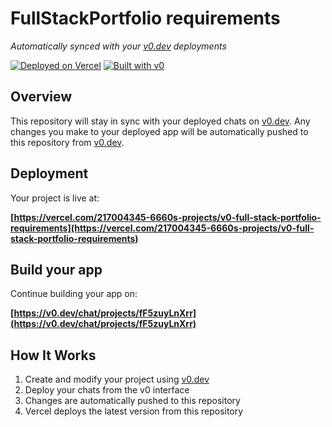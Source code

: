 # FullStackPortfolio requirements

*Automatically synced with your [v0.dev](https://v0.dev) deployments*

[![Deployed on Vercel](https://img.shields.io/badge/Deployed%20on-Vercel-black?style=for-the-badge&logo=vercel)](https://vercel.com/217004345-6660s-projects/v0-full-stack-portfolio-requirements)
[![Built with v0](https://img.shields.io/badge/Built%20with-v0.dev-black?style=for-the-badge)](https://v0.dev/chat/projects/fF5zuyLnXrr)

## Overview

This repository will stay in sync with your deployed chats on [v0.dev](https://v0.dev).
Any changes you make to your deployed app will be automatically pushed to this repository from [v0.dev](https://v0.dev).

## Deployment

Your project is live at:

**[https://vercel.com/217004345-6660s-projects/v0-full-stack-portfolio-requirements](https://vercel.com/217004345-6660s-projects/v0-full-stack-portfolio-requirements)**

## Build your app

Continue building your app on:

**[https://v0.dev/chat/projects/fF5zuyLnXrr](https://v0.dev/chat/projects/fF5zuyLnXrr)**

## How It Works

1. Create and modify your project using [v0.dev](https://v0.dev)
2. Deploy your chats from the v0 interface
3. Changes are automatically pushed to this repository
4. Vercel deploys the latest version from this repository
